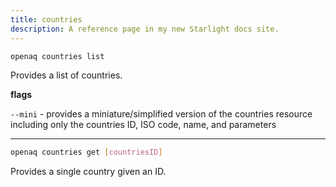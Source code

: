 ```yaml
---
title: countries
description: A reference page in my new Starlight docs site.
---
```


```sh
openaq countries list 
```

Provides a list of countries.

__flags__

`--mini` -  provides a miniature/simplified version of the countries resource including only the countries ID, ISO code, name, and parameters

------
```sh
openaq countries get [countriesID] 
```

Provides a single country given an ID.
